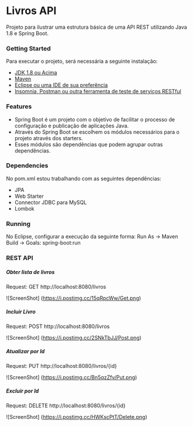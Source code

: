 # Livros API
Projeto para ilustrar uma estrutura básica de uma API REST utilizando Java 1.8 e Spring Boot.

### Getting Started
Para executar o projeto, será necessária a seguinte instalação:

* [JDK 1.8 ou Acima](https://www.java.com/en/download/manual.jsp)
* [Maven](https://maven.apache.org/index.html)
* [Eclipse ou uma IDE de sua preferência](https://www.eclipse.org/downloads/packages/)
* [Insomnia, Postman ou outra ferramenta de teste de serviços RESTful](https://insomnia.rest/)

### Features
* Spring Boot é um projeto com o objetivo de facilitar o processo de configuração e publicação de aplicações Java.
* Através do Spring Boot se escolhem os módulos necessários para o projeto através dos starters.
* Esses módulos são dependências que podem agrupar outras dependências.

### Dependencies
No pom.xml estou trabalhando com as seguintes dependências:
* JPA
* Web Starter
* Connector JDBC para MySQL
* Lombok

### Running
No Eclipse, configurar a execução da seguinte forma:
Run As -> Maven Build -> Goals: spring-boot:run

### REST API
##### Obter lista de livros
Request: GET http://localhost:8080/livros

![ScreenShot]
(https://i.postimg.cc/15qRpcWw/Get.png)

##### Incluir Livro
Request: POST http://localhost:8080/livros

![ScreenShot]
(https://i.postimg.cc/2SNkTbJJ/Post.png)

##### Atualizar por Id
Request: PUT http://localhost:8080/livros/{id}

![ScreenShot]
(https://i.postimg.cc/Bn5qzZfv/Put.png)

##### Excluir por Id
Request: DELETE http://localhost:8080/livros/{id}

![ScreenShot]
(https://i.postimg.cc/HWKscPtT/Delete.png)








